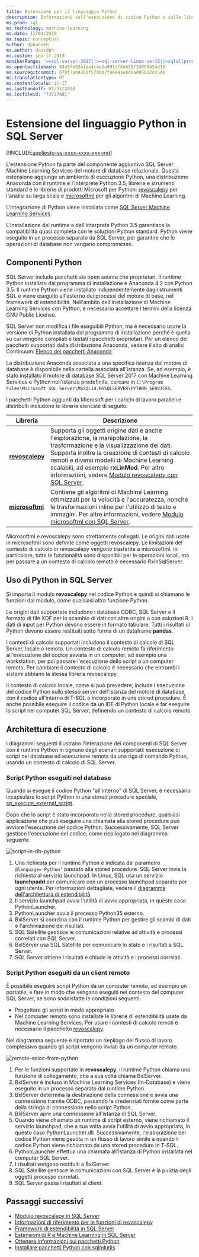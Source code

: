 ```yaml
---
title: Estensione per il linguaggio Python
description: Informazioni sull'esecuzione di codice Python e sulle librerie Python predefinite in SQL Server Machine Learning Services.
ms.prod: sql
ms.technology: machine-learning
ms.date: 11/04/2019
ms.topic: conceptual
author: dphansen
ms.author: davidph
ms.custom: seo-lt-2019
monikerRange: '>=sql-server-2017||>=sql-server-linux-ver15||=sqlallproducts-allversions'
ms.openlocfilehash: 0445fb83a1ee4c4e2a991df8e698f24988454d19
ms.sourcegitcommit: b78f7ab9281f570b87f96991ebd9a095812cc546
ms.translationtype: HT
ms.contentlocale: it-IT
ms.lasthandoff: 01/31/2020
ms.locfileid: "73727681"
---
```

# <a name="python-language-extension-in-sql-server"></a>Estensione del linguaggio Python in SQL Server
[!INCLUDE[appliesto-ss-xxxx-xxxx-xxx-md](../../includes/appliesto-ss-xxxx-xxxx-xxx-md.md)]

L'estensione Python fa parte del componente aggiuntivo SQL Server Machine Learning Services del motore di database relazionale. Questa estensione aggiunge un ambiente di esecuzione Python, una distribuzione Anaconda con il runtime e l'interprete Python 3.5, librerie e strumenti standard e le librerie di prodotti Microsoft per Python: [revoscalepy](../python/ref-py-revoscalepy.md) per l'analisi su larga scala e [microsoftml](../python/ref-py-microsoftml.md) per gli algoritmi di Machine Learning. 

L'integrazione di Python viene installata come [SQL Server Machine Learning Services](../what-is-sql-server-machine-learning.md).

L'installazione del runtime e dell'interprete Python 3.5 garantisce la compatibilità quasi completa con le soluzioni Python standard. Python viene eseguito in un processo separato da SQL Server, per garantire che le operazioni di database non vengano compromesse.

## <a name="python-components"></a>Componenti Python

SQL Server include pacchetti sia open source che proprietari. Il runtime Python installato dal programma di installazione è Anaconda 4.2 con Python 3.5. Il runtime Python viene installato indipendentemente dagli strumenti SQL e viene eseguito all'esterno dei processi del motore di base, nel framework di estendibilità. Nell'ambito dell'installazione di Machine Learning Services con Python, è necessario accettare i termini della licenza GNU Public License. 

SQL Server non modifica i file eseguibili Python, ma è necessario usare la versione di Python installata dal programma di installazione perché è quella su cui vengono compilati e testati i pacchetti proprietari. Per un elenco dei pacchetti supportati dalla distribuzione Anaconda, vedere il sito di analisi Continuum: [Elenco dei pacchetti Anaconda](https://docs.continuum.io/anaconda/packages/pkg-docs).

La distribuzione Anaconda associata a una specifica istanza del motore di database è disponibile nella cartella associata all'istanza. Se, ad esempio, è stato installato il motore di database SQL Server 2017 con Machine Learning Services e Python nell'istanza predefinita, cercare in `C:\Program Files\Microsoft SQL Server\MSSQL14.MSSQLSERVER\PYTHON_SERVICES`.

I pacchetti Python aggiunti da Microsoft per i carichi di lavoro paralleli e distribuiti includono le librerie elencate di seguito.

| Libreria | Descrizione |
|---------|-------------|
| [**revoscalepy**](https://docs.microsoft.com/machine-learning-server/python-reference/revoscalepy/revoscalepy-package) | Supporta gli oggetti origine dati e anche l'esplorazione, la manipolazione, la trasformazione e la visualizzazione dei dati. Supporta inoltre la creazione di contesti di calcolo remoti e diversi modelli di Machine Learning scalabili, ad esempio **rxLinMod**. Per altre informazioni, vedere [Modulo revoscalepy con SQL Server](../python/ref-py-revoscalepy.md).  |
| [**microsoftml**](https://docs.microsoft.com/machine-learning-server/python-reference/microsoftml/microsoftml-package) | Contiene gli algoritmi di Machine Learning ottimizzati per la velocità e l'accuratezza, nonché le trasformazioni inline per l'utilizzo di testo e immagini. Per altre informazioni, vedere [Modulo microsoftml con SQL Server](../python/ref-py-microsoftml.md). |

Microsoftml e revoscalepy sono strettamente collegati. Le origini dati usate in microsoftml sono definite come oggetti revoscalepy. Le limitazioni del contesto di calcolo in revoscalepy vengono trasferite a microsoftml. In particolare, tutte le funzionalità sono disponibili per le operazioni locali, ma per passare a un contesto di calcolo remoto è necessario RxInSqlServer.

## <a name="using-python-in-sql-server"></a>Uso di Python in SQL Server

Si importa il modulo **revoscalepy** nel codice Python e quindi si chiamano le funzioni dal modulo, come qualsiasi altra funzione Python.

Le origini dati supportate includono i database ODBC, SQL Server e il formato di file XDF per lo scambio di dati con altre origini o con soluzioni R. I dati di input per Python devono essere in formato tabulare. Tutti i risultati di Python devono essere restituiti sotto forma di un dataframe **pandas**.

I contesti di calcolo supportati includono il contesto di calcolo di SQL Server, locale o remoto. Un contesto di calcolo remoto fa riferimento all'esecuzione del codice avviata in un computer, ad esempio una workstation, per poi passare l'esecuzione dello script a un computer remoto. Per cambiare il contesto di calcolo è necessario che entrambi i sistemi abbiano la stessa libreria revoscalepy.

Il contesto di calcolo locale, come si può prevedere, include l'esecuzione del codice Python sullo stesso server dell'istanza del motore di database, con il codice all'interno di T-SQL o incorporato in una stored procedure. È anche possibile eseguire il codice da un IDE di Python locale e far eseguire lo script nel computer SQL Server, definendo un contesto di calcolo remoto.

## <a name="execution-architecture"></a>Architettura di esecuzione

I diagrammi seguenti illustrano l'interazione dei componenti di SQL Server con il runtime Python in ognuno degli scenari supportati: esecuzione di script nel database ed esecuzione remota da una riga di comando Python, usando un contesto di calcolo di SQL Server.

### <a name="python-scripts-executed-in-database"></a>Script Python eseguiti nel database

Quando si esegue il codice Python "all'interno" di SQL Server, è necessario incapsulare lo script Python in una stored procedure speciale, [sp_execute_external_script](../../relational-databases/system-stored-procedures/sp-execute-external-script-transact-sql.md).

Dopo che lo script è stato incorporato nella stored procedure, qualsiasi applicazione che può eseguire una chiamata alla stored procedure può avviare l'esecuzione del codice Python.  Successivamente, SQL Server gestisce l'esecuzione del codice, come riepilogato nel diagramma seguente.

![script-in-db-python](../../advanced-analytics/python/media/script-in-db-python2.png)

1. Una richiesta per il runtime Python è indicata dal parametro `@language='Python'` passato alla stored procedure. SQL Server invia la richiesta al servizio launchpad.
In Linux, SQL usa un servizio **launchpadd** per comunicare con un processo launchpad separato per ogni utente. Per informazioni dettagliate, vedere il [diagramma dell'architettura di estendibilità](extensibility-framework.md#architecture-diagram).
2. Il servizio launchpad avvia l'utilità di avvio appropriata, in questo caso PythonLauncher.
3. PythonLauncher avvia il processo Python35 esterno.
4. BxlServer si coordina con il runtime Python per gestire gli scambi di dati e l'archiviazione dei risultati.
5. SQL Satellite gestisce le comunicazioni relative ad attività e processi correlati con SQL Server.
6. BxlServer usa SQL Satellite per comunicare lo stato e i risultati a SQL Server.
7. SQL Server ottiene i risultati e chiude le attività e i processi correlati.

### <a name="python-scripts-executed-from-a-remote-client"></a>Script Python eseguiti da un client remoto

È possibile eseguire script Python da un computer remoto, ad esempio un portatile, e fare in modo che vengano eseguiti nel contesto del computer SQL Server, se sono soddisfatte le condizioni seguenti:

+ Progettare gli script in modo appropriato
+ Nel computer remoto sono installate le librerie di estendibilità usate da Machine Learning Services. Per usare i contesti di calcolo remoti è necessario il pacchetto [revoscalepy](../python/ref-py-revoscalepy.md).

Nel diagramma seguente è riportato un riepilogo del flusso di lavoro complessivo quando gli script vengono inviati da un computer remoto.

![remote-sqlcc-from-python](../../advanced-analytics/python/media/remote-sqlcc-from-python3.png)

1. Per le funzioni supportate in **revoscalepy**, il runtime Python chiama una funzione di collegamento, che a sua volta chiama BxlServer.
2. BxlServer è incluso in Machine Learning Services (In-Database) e viene eseguito in un processo separato dal runtime Python.
3. BxlServer determina la destinazione della connessione e avvia una connessione tramite ODBC, passando le credenziali fornite come parte della stringa di connessione nello script Python.
4. BxlServer apre una connessione all'istanza di SQL Server.
5. Quando viene chiamato un runtime di script esterno, viene richiamato il servizio launchpad, che a sua volta avvia l'utilità di avvio appropriata, in questo caso PythonLauncher.dll. Successivamente, l'elaborazione del codice Python viene gestita in un flusso di lavoro simile a quando il codice Python viene richiamato da una stored procedure in T-SQL.
6. PythonLauncher effettua una chiamata all'istanza di Python installata nel computer SQL Server.
7. I risultati vengono restituiti a BxlServer.
8. SQL Satellite gestisce le comunicazioni con SQL Server e la pulizia degli oggetti processo correlati.
9. SQL Server passa i risultati al client.

## <a name="next-steps"></a>Passaggi successivi

+ [Modulo revoscalepy in SQL Server](../python/ref-py-revoscalepy.md)
+ [Informazioni di riferimento per le funzioni di revoscalepy](https://docs.microsoft.com/r-server/python-reference/revoscalepy/revoscalepy-package) 
+ [Framework di estendibilità in SQL Server](extensibility-framework.md)
+ [Estensioni di R e Machine Learning in SQL Server](extension-r.md)
+ [Ottenere informazioni sui pacchetti Python](../package-management/python-package-information.md)
+ [Installare pacchetti Python con sqlmlutils](../package-management/install-additional-python-packages-on-sql-server.md)
